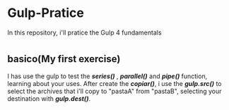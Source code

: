 # Gulp-Pratice
In this repository, i'll pratice the Gulp 4 fundamentals

#
## basico(My first exercise)
  I has use the gulp to test the ***series()*** , ***parallel()*** and ***pipe()*** function, learning about your uses.
  After create the ***copiar()***, i use the ***gulp.src()*** to select the archives that i'll copy to "pastaA" from "pastaB", selecting your destination with ***gulp.dest()***.
